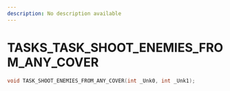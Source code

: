 ```yaml
---
description: No description available 
---
```


# TASKS\_TASK_SHOOT_ENEMIES_FROM_ANY_COVER

```cpp
void TASK_SHOOT_ENEMIES_FROM_ANY_COVER(int _Unk0, int _Unk1);
```